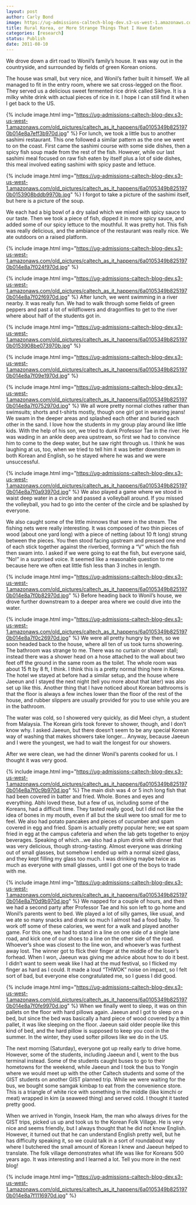```yaml
---
layout: post
author: Carly Bond
image: https://ug-admissions-caltech-blog-dev.s3-us-west-1.amazonaws.com/old_pictures/caltech_as_it_happens/6a0105349b8251970b0153908bdb06970b.jpg
title: Rural Korea, or More Strange Things That I Have Eaten
categories: [research]
status: Publish
date: 2011-08-10
---
```


We drove down a dirt road to Wonil’s family’s house. It was way out in the countryside, and surrounded by fields of green Korean onions.

The house was small, but very nice, and Wonil’s father built it himself. We all managed to fit in the entry room, where we sat cross-legged on the floor. They served us a delicious sweet fermented rice drink called Sikhye. It is a milky white drink with actual pieces of rice in it. I hope I can still find it when I get back to the US.


{% include image.html img="https://ug-admissions-caltech-blog-dev.s3-us-west-1.amazonaws.com/old_pictures/caltech_as_it_happens/6a0105349b8251970b014e8a7eff3b970d.jpg" %}
For lunch, we took a little bus to another sashimi restaurant. This one followed a similar pattern as the one we went to on the coast. First came the sashimi course with some side dishes, then a spicy fish soup made from the rest of the fish. However, while our last sashimi meal focused on raw fish eaten by itself plus a lot of side dishes, this meal involved eating sashimi with spicy paste and lettuce.


{% include image.html img="https://ug-admissions-caltech-blog-dev.s3-us-west-1.amazonaws.com/old_pictures/caltech_as_it_happens/6a0105349b8251970b0153908bddb9970b.jpg" %}
I forgot to take a picture of the sashimi itself, but here is a picture of the soup.

We each had a big bowl of a dry salad which we mixed with spicy sauce to our taste. Then we took a piece of fish, dipped it in more spicy sauce, and added some of our spicy lettuce to the mouthful. It was pretty hot. This fish was really delicious, and the ambiance of the restaurant was really nice. We ate outdoors on a raised platform.


{% include image.html img="https://ug-admissions-caltech-blog-dev.s3-us-west-1.amazonaws.com/old_pictures/caltech_as_it_happens/6a0105349b8251970b014e8a7f024f970d.jpg" %}

{% include image.html img="https://ug-admissions-caltech-blog-dev.s3-us-west-1.amazonaws.com/old_pictures/caltech_as_it_happens/6a0105349b8251970b014e8a7f02f6970d.jpg" %}
After lunch, we went swimming in a river nearby. It was really fun. We had to walk through some fields of green peppers and past a lot of wildflowers and dragonflies to get to the river where about half of the students got in.


{% include image.html img="https://ug-admissions-caltech-blog-dev.s3-us-west-1.amazonaws.com/old_pictures/caltech_as_it_happens/6a0105349b8251970b0153908be073970b.jpg" %}

{% include image.html img="https://ug-admissions-caltech-blog-dev.s3-us-west-1.amazonaws.com/old_pictures/caltech_as_it_happens/6a0105349b8251970b014e8a7f09e1970d.jpg" %}

{% include image.html img="https://ug-admissions-caltech-blog-dev.s3-us-west-1.amazonaws.com/old_pictures/caltech_as_it_happens/6a0105349b8251970b014e8a7f0752970d.jpg" %}
We all wore pretty normal clothes rather than swimsuits; shorts and t-shirts mostly, though one girl got in wearing jeans! We swam in the deeper areas and splashed each other and buried each other in the sand. I love how the students in my group play around like little kids. With the help of his son, we tried to dunk Professor Tae in the river. He was wading in an ankle deep area upstream, so first we had to convince him to come to the deep water, but he saw right through us. I think he was laughing at us, too, when we tried to tell him it was better downstream in both Korean and English, so he stayed where he was and we were unsuccessful.


{% include image.html img="https://ug-admissions-caltech-blog-dev.s3-us-west-1.amazonaws.com/old_pictures/caltech_as_it_happens/6a0105349b8251970b014e8a7f0a93970d.jpg" %}
We also played a game where we stood in waist deep water in a circle and passed a volleyball around. If you missed the volleyball, you had to go into the center of the circle and be splashed by everyone.

We also caught some of the little minnows that were in the stream. The fishing nets were really interesting. It was composed of two thin pieces of wood (about one yard long) with a piece of netting (about 10 ft long) strung between the pieces. You then stood facing upstream and pressed one end of each stick together against the riverbed, forming a “V” which the fish then swam into. I asked if we were going to eat the fish, but everyone said, “No!” in a surprised voice. It seemed like a reasonable question to me because here we often eat little fish less than 3 inches in length.


{% include image.html img="https://ug-admissions-caltech-blog-dev.s3-us-west-1.amazonaws.com/old_pictures/caltech_as_it_happens/6a0105349b8251970b014e8a7f0b82970d.jpg" %}
Before heading back to Wonil’s house, we drove further downstream to a deeper area where we could dive into the water.


{% include image.html img="https://ug-admissions-caltech-blog-dev.s3-us-west-1.amazonaws.com/old_pictures/caltech_as_it_happens/6a0105349b8251970b014e8a7f0c26970d.jpg" %}
We were all pretty hungry by then, so we soon headed back to the house, where all ten of us took turns showering. The bathroom was strange to me. There was no curtain or shower stall; instead there was a shower head on a hose attached to the wall about two feet off the ground in the same room as the toilet. The whole room was about 15 ft by 8 ft, I think. I think this is a pretty normal thing here in Korea. The hotel we stayed at before had a similar setup, and the house where Jaeeun and I stayed the next night (tell you more about that later) was also set up like this. Another thing that I have noticed about Korean bathrooms is that the floor is always a few inches lower than the floor of the rest of the house, and rubber slippers are usually provided for you to use while you are in the bathroom.

The water was cold, so I showered very quickly, as did Meei chyn, a student from Malaysia. The Korean girls took forever to shower, though, and I don’t know why. I asked Jaeeun, but there doesn’t seem to be any special Korean way of washing that makes showers take longer… Anyway, because Jaeeun and I were the youngest, we had to wait the longest for our showers.

After we were clean, we had the dinner Wonil’s parents cooked for us. I thought it was very good.


{% include image.html img="https://ug-admissions-caltech-blog-dev.s3-us-west-1.amazonaws.com/old_pictures/caltech_as_it_happens/6a0105349b8251970b014e8a7f0c9b970d.jpg" %}
The main dish was 4 or 5 inch long fish that had been covered in batter and fried. Whole. Bones and eyes and everything. Abhi loved these, but a few of us, including some of the Koreans, had a difficult time. They tasted really good, but I did not like the idea of bones in my mouth, even if all but the skull were too small for me to feel. We also had potato pancakes and pieces of cucumber and spam covered in egg and fried. Spam is actually pretty popular here; we eat spam fried in egg at the campus cafeteria and when the lab gets together to enjoy beverages. Speaking of which…we also had a plum drink with dinner that was very delicious, though strong-tasting. Almost everyone was drinking out of small glasses, but somehow I ended up with a normal sized glass, and they kept filling my glass too much. I was drinking maybe twice as much as everyone with small glasses, until I got one of the boys to trade with me.


{% include image.html img="https://ug-admissions-caltech-blog-dev.s3-us-west-1.amazonaws.com/old_pictures/caltech_as_it_happens/6a0105349b8251970b014e8a7f0d9b970d.jpg" %}
We napped for a couple of hours, and then we had a second party after Professor Tae and his son left to go home and Wonil’s parents went to bed. We played a lot of silly games, like usual, and we ate so many snacks and drank so much I almost had a food baby. To work off some of these calories, we went for a walk and played another game. For this one, we had to stand in a line on one side of a single lane road, and kick one of our shoes to a line on the other side of the road. Whoever’s shoe was closest to the line won, and whoever’s was furthest away lost. The winner got to flick their finger at the middle of the loser’s forhead. When I won, Jaeeun was giving me advice about how to do it best. I didn’t want to seem weak like I had at the mud festival, so I flicked my finger as hard as I could. It made a loud “THWOK” noise on impact, so I felt sort of bad, but everyone else congratulated me, so I guess I did good.


{% include image.html img="https://ug-admissions-caltech-blog-dev.s3-us-west-1.amazonaws.com/old_pictures/caltech_as_it_happens/6a0105349b8251970b014e8a7f0fe9970d.jpg" %}
When we finally went to sleep, it was on thin pallets on the floor with hard pillows again. Jaeeun and I got to sleep on a bed, but since the bed was basically a hard piece of wood covered by a thin pallet, it was like sleeping on the floor. Jaeeun said older people like this kind of bed, and the hard pillow is supposed to keep you cool in the summer. In the winter, they used softer pillows like we do in the US.

The next morning (Saturday), everyone got up really early to drive home. However, some of the students, including Jaeeun and I, went to the bus terminal instead. Some of the students caught buses to go to their hometowns for the weekend, while Jaeeun and I took the bus to Yongin where we would meet up with the other Caltech students and some of the GIST students on another GIST planned trip. While we were waiting for the bus, we bought some samgak kimbap to eat from the convenience store. This is a triangle of white rice with something in the middle (like kimchi or meat) wrapped in kim (a seaweed thing) and served cold. I thought it tasted pretty good.

When we arrived in Yongin, Inseok Ham, the man who always drives for the GIST trips, picked us up and took us to the Korean Folk Village. He is very nice and seems friendly, but I always thought that he did not know English. However, it turned out that he can understand English pretty well, but he has difficulty speaking it, so we could talk in a sort of roundabout way where I butchered the small amount of Korean I knew and Jaeeun helped to translate. The folk village demonstrates what life was like for Koreans 500 years ago. It was interesting and I learned a lot. Tell you more in the next blog!


{% include image.html img="https://ug-admissions-caltech-blog-dev.s3-us-west-1.amazonaws.com/old_pictures/caltech_as_it_happens/6a0105349b8251970b014e8a7f1116970d.jpg" %}
